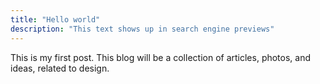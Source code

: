 ```yaml
---
title: "Hello world"
description: "This text shows up in search engine previews"
---
```


This is my first post. This blog will be a collection of articles, photos, and ideas, related to design.
